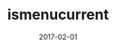 ---
title: ismenucurrent
linktitle: IsMenuCurrent
description:
godocref:
date: 2017-02-01
publishdate: 2017-02-01
lastmod: 2017-02-01
categories: [functions]
tags: [menus]
signature:
workson: []
hugoversion:
relatedfuncs: []
deprecated: false
draft: true
aliases: []
---